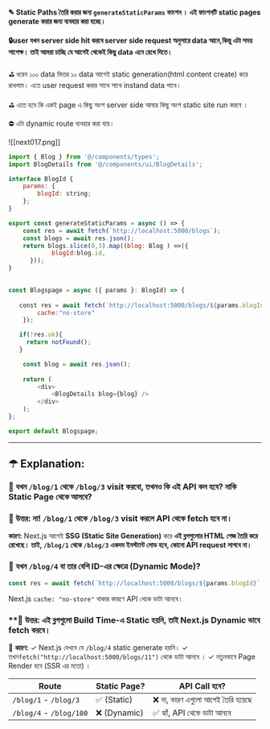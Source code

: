 #### ✎ Static Paths তৈরি করার জন্য `generateStaticParams` ফাংশন । এই ফাংশনটি static pages generate করার জন্য ব্যবহার করা হচ্ছে।
#### 🔒user যখন server side hit করবে server side request অনুসারে data আনে,কিন্তু এটা সময় সাপেক্ষ। তাই আমরা চাচ্ছি যে আগেই থেকেই কিছু data এনে রেখে দিতে।

⛳️ ধরেন ১০০ data ভিতর  ১০ data আগেই static generation(html content create) করে রাখলাম। এতে  user request করার সাথে সাথে instand data পাবে। 

⛳️ এতে হবে কি একই page এ কিছু অংশ server side আবার কিছু অংশ static site run করবে । 

⛔ এটা dynamic route ব্যবহার করা যায়।

![[next017.png]]

```js
import { Blog } from '@/components/types';
import BlogDetails from '@/components/ui/BlogDetails';

interface BlogId {
    params: {
        blogId: string;
    };
}

export const generateStaticParams = async () => {
    const res = await fetch(`http://localhost:5000/blogs`);
    const blogs = await res.json();
    return blogs.slice(0,3).map((blog: Blog ) =>({
            blogId:blog.id,
      }));
}

  
const Blogspage = async ({ params }: BlogId) => {
   
   const res = await fetch(`http://localhost:5000/blogs/${params.blogId}`,{
        cache:"no-store"
    });

   if(!res.ok){
     return notFound();
   }

    const blog = await res.json();
    
    return (
        <div>
            <BlogDetails blog={blog} />
        </div>
    );
};

export default Blogspage;
```

---
##  ☂ Explanation:

### 🚩  **যখন `/blog/1` থেকে `/blog/3` visit করবো, তখনও কি এই API কল হবে? নাকি Static Page থেকে আসবে?**

### **📢 উত্তর:**  **না! `/blog/1` থেকে `/blog/3` visit করলে API থেকে fetch হবে না।**  

**কারণ:** Next.js আগেই **SSG (Static Site Generation)** করে **এই ব্লগগুলোর HTML পেজ তৈরি করে রেখেছে।**  **তাই, `/blog/1` থেকে `/blog/3` একদম ইনস্ট্যান্ট লোড হবে, কোনো API request লাগবে না।**


### 🚩  **যখন `/blog/4` বা তার বেশি ID-এর ক্ষেত্রে (Dynamic Mode)?**

```js
const res = await fetch(`http://localhost:5000/blogs/${params.blogId}`, {     cache: "no-store", });
```

Next.js `cache: "no-store"` থাকার কারণে API থেকে ডাটা আনবে।

### **📢 উত্তর:  এই  ব্লগগুলো Build Time-এ Static হয়নি, তাই Next.js Dynamic ভাবে fetch করবে।  

🔹 **কারণ:** 
✓ Next.js দেখবে যে `/blog/4` static generate হয়নি।
✓ তখন`fetch("http://localhost:5000/blogs/11")` থেকে ডাটা আনবে ।
✓ নতুনভাবে Page Render হবে (SSR এর মতো) ।

| **Route**               | **Static Page?** | **API Call হবে?**                |
| ----------------------- | ---------------- | -------------------------------- |
| `/blog/1` - `/blog/3`   | ✅ (Static)       | ❌ না, কারণ এগুলো আগেই তৈরি হয়েছে |
| `/blog/4` - `/blog/100` | ❌ (Dynamic)      | ✅ হ্যাঁ, API থেকে ডাটা আনবে      |

